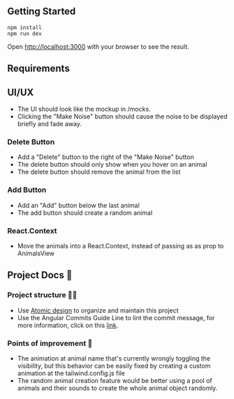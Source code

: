 ## Getting Started

```
npm install
npm run dev
```

Open [http://localhost:3000](http://localhost:3000) with your browser to see the result.

## Requirements

## UI/UX

- The UI should look like the mockup in /mocks.
- Clicking the "Make Noise" button should cause the noise to be displayed briefly and fade away.

### Delete Button

- Add a "Delete" button to the right of the "Make Noise" button
- The delete button should only show when you hover on an animal
- The delete button should remove the animal from the list

### Add Button

- Add an "Add" button below the last animal
- The add button should create a random animal
 
### React.Context

- Move the animals into a React.Context, instead of passing as as prop to AnimalsView



## Project Docs 📖


### Project structure 👨‍🔧

- Use [Atomic design](https://bradfrost.com/blog/post/atomic-web-design/) to organize and maintain this project
- Use the Angular Commits Guide Line to lint the commit message, for more information, click on this [link](https://github.com/angular/angular/blob/master/CONTRIBUTING.md#-commit-message-format).

### Points of improvement 🛑

- The animation at animal name that's currently wrongly toggling the visibility, but this behavior can be easily fixed by creating a custom animation at the tailwind.config.js file
- The random animal creation feature would be better using a  pool of animals and their sounds to create the whole animal object randomly.
